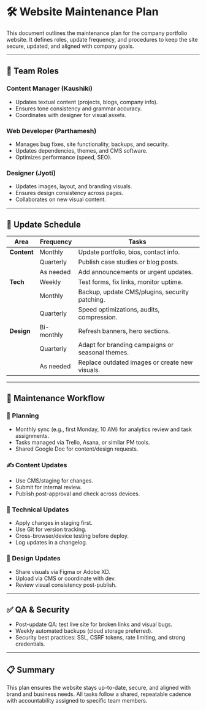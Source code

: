 # 🛠️ Website Maintenance Plan

This document outlines the maintenance plan for the company portfolio website. It defines roles, update frequency, and procedures to keep the site secure, updated, and aligned with company goals.

---

## 👥 Team Roles

### Content Manager (Kaushiki)
- Updates textual content (projects, blogs, company info).
- Ensures tone consistency and grammar accuracy.
- Coordinates with designer for visual assets.

### Web Developer (Parthamesh)
- Manages bug fixes, site functionality, backups, and security.
- Updates dependencies, themes, and CMS software.
- Optimizes performance (speed, SEO).

### Designer (Jyoti)
- Updates images, layout, and branding visuals.
- Ensures design consistency across pages.
- Collaborates on new visual content.

---

## 🔁 Update Schedule

| Area        | Frequency      | Tasks                                                                 |
|-------------|----------------|-----------------------------------------------------------------------|
| **Content** | Monthly        | Update portfolio, bios, contact info.                                 |
|             | Quarterly      | Publish case studies or blog posts.                                   |
|             | As needed      | Add announcements or urgent updates.                                  |
| **Tech**    | Weekly         | Test forms, fix links, monitor uptime.                                |
|             | Monthly        | Backup, update CMS/plugins, security patching.                        |
|             | Quarterly      | Speed optimizations, audits, compression.                             |
| **Design**  | Bi-monthly     | Refresh banners, hero sections.                                       |
|             | Quarterly      | Adapt for branding campaigns or seasonal themes.                      |
|             | As needed      | Replace outdated images or create new visuals.                        |

---

## 🧩 Maintenance Workflow

### 🔄 Planning
- Monthly sync (e.g., first Monday, 10 AM) for analytics review and task assignments.
- Tasks managed via Trello, Asana, or similar PM tools.
- Shared Google Doc for content/design requests.

### ✍️ Content Updates
- Use CMS/staging for changes.
- Submit for internal review.
- Publish post-approval and check across devices.

### 🧪 Technical Updates
- Apply changes in staging first.
- Use Git for version tracking.
- Cross-browser/device testing before deploy.
- Log updates in a changelog.

### 🎨 Design Updates
- Share visuals via Figma or Adobe XD.
- Upload via CMS or coordinate with dev.
- Review visual consistency post-publish.

---

## ✅ QA & Security

- Post-update QA: test live site for broken links and visual bugs.
- Weekly automated backups (cloud storage preferred).
- Security best practices: SSL, CSRF tokens, rate limiting, and strong credentials.

---

## 📋 Summary

This plan ensures the website stays up-to-date, secure, and aligned with brand and business needs. All tasks follow a shared, repeatable cadence with accountability assigned to specific team members.
